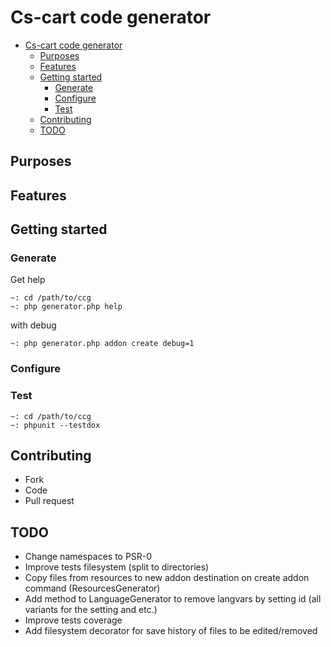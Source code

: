 # Cs-cart code generator
- [Cs-cart code generator](#cs-cart-code-generator)
  - [Purposes](#purposes)
  - [Features](#features)
  - [Getting started](#getting-started)
    - [Generate](#generate)
    - [Configure](#configure)
    - [Test](#test)
  - [Contributing](#contributing)
  - [TODO](#todo)


## Purposes

## Features

## Getting started
### Generate
Get help
```
~: cd /path/to/ccg
~: php generator.php help
```
with debug
```
~: php generator.php addon create debug=1
```
### Configure

### Test
```
~: cd /path/to/ccg
~: phpunit --testdox
```
## Contributing
- Fork
- Code
- Pull request


## TODO
- Change namespaces to PSR-0
- Improve tests filesystem (split to directories)
- Copy files from resources to new addon destination on create addon command (ResourcesGenerator)
- Add method to LanguageGenerator to remove langvars by setting id (all variants for the setting and etc.)
- Improve tests coverage
- Add filesystem decorator for save history of files to be edited/removed